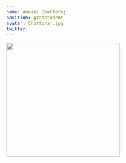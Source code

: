 ```yaml
---
name: Ankani Chattoraj
position: gradstudent
avatar: Chattoraj.jpg
twitter: 
---
```


<img width="300" src="{{site.baseurl}}/images/people/{{page.avatar}}" data-action="zoom">

